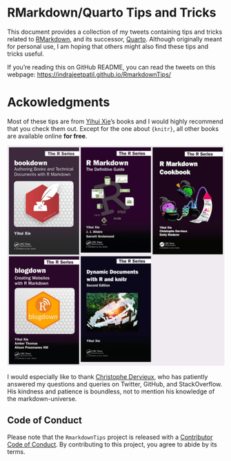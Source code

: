 
# RMarkdown/Quarto Tips and Tricks

This document provides a collection of my tweets containing tips and
tricks related to [RMarkdown](https://rmarkdown.rstudio.com/), and its
successor, [Quarto](https://quarto.org/). Although originally meant for
personal use, I am hoping that others might also find these tips and
tricks useful.

If you’re reading this on GitHub README, you can read the tweets on this
webpage: <https://indrajeetpatil.github.io/RmarkdownTips/>

# Ackowledgments

Most of these tips are from [Yihui Xie](https://yihui.org/)’s books and
I would highly recommend that you check them out. Except for the one
about `{knitr}`, all other books are available online **for free**.

<img src="Images/rmd_books.jpeg" width="1312" />

I would especially like to thank [Christophe
Dervieux](https://github.com/cderv), who has patiently answered my
questions and queries on Twitter, GitHub, and StackOverflow. His
kindness and patience is boundless, not to mention his knowledge of the
markdown-universe.

## Code of Conduct

Please note that the `RmarkdownTips` project is released with a
[Contributor Code of
Conduct](https://contributor-covenant.org/version/2/1/CODE_OF_CONDUCT.html).
By contributing to this project, you agree to abide by its terms.
